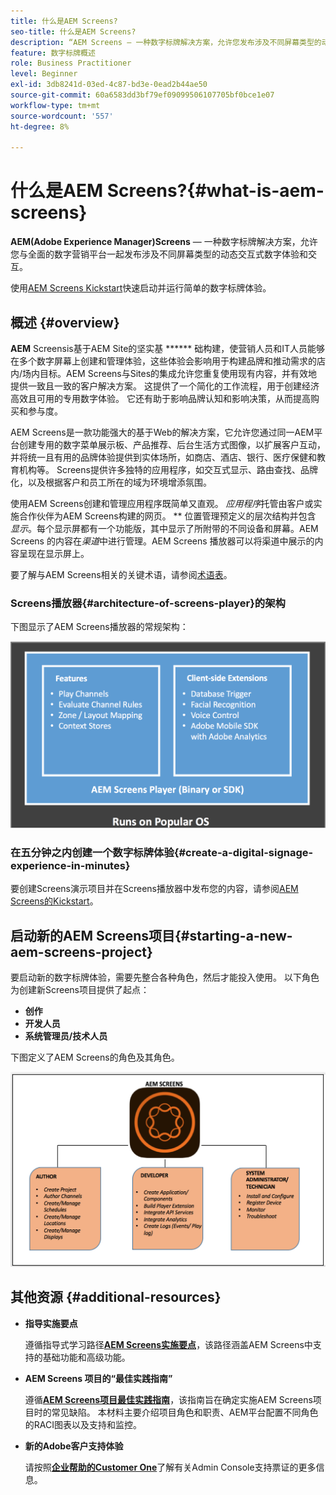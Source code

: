 ```yaml
---
title: 什么是AEM Screens?
seo-title: 什么是AEM Screens?
description: “AEM Screens — 一种数字标牌解决方案，允许您发布涉及不同屏幕类型的动态交互式数字体验和交互内容，并结合一个全面的数字营销平台。”
feature: 数字标牌概述
role: Business Practitioner
level: Beginner
exl-id: 3db8241d-03ed-4c87-bd3e-0ead2b44ae50
source-git-commit: 60a6583dd3bf79ef09099506107705bf0bce1e07
workflow-type: tm+mt
source-wordcount: '557'
ht-degree: 8%

---
```


# 什么是AEM Screens?{#what-is-aem-screens}

**AEM(Adobe Experience Manager)Screens**  — 一种数字标牌解决方案，允许您与全面的数字营销平台一起发布涉及不同屏幕类型的动态交互式数字体验和交互。

使用[AEM Screens Kickstart](kickstart-for-aem-screens.md)快速启动并运行简单的数字标牌体验。

## 概述 {#overview}

**AEM** Screensis基于AEM Site的坚实基 ****** 础构建，使营销人员和IT人员能够在多个数字屏幕上创建和管理体验，这些体验会影响用于构建品牌和推动需求的店内/场内目标。AEM Screens与Sites的集成允许您重复使用现有内容，并有效地提供一致且一致的客户解决方案。 这提供了一个简化的工作流程，用于创建经济高效且可用的专用数字体验。 它还有助于影响品牌认知和影响决策，从而提高购买和参与度。

AEM Screens是一款功能强大的基于Web的解决方案，它允许您通过同一AEM平台创建专用的数字菜单展示板、产品推荐、后台生活方式图像，以扩展客户互动，并将统一且有用的品牌体验提供到实体场所，如商店、酒店、银行、医疗保健和教育机构等。 Screens提供许多独特的应用程序，如交互式显示、路由查找、品牌化，以及根据客户和员工所在的域为环境增添氛围。

使用AEM Screens创建和管理应用程序既简单又直观。 *应用程序*&#x200B;托管由客户或实施合作伙伴为AEM Screens构建的网页。 ** 位置管理预定义的层次结构并包含 *显示*。每个显示屏都有一个功能版，其中显示了所附带的不同设备和屏幕。AEM Screens 的内容在&#x200B;*渠道*&#x200B;中进行管理。AEM Screens 播放器可以将渠道中展示的内容呈现在显示屏上。

要了解与AEM Screens相关的关键术语，请参阅[术语表](screens-glossary.md)。

### Screens播放器{#architecture-of-screens-player}的架构

下图显示了AEM Screens播放器的常规架构：

![chlimage_1-21](assets/chlimage_1-29.png)

### 在五分钟之内创建一个数字标牌体验{#create-a-digital-signage-experience-in-minutes}

要创建Screens演示项目并在Screens播放器中发布您的内容，请参阅[AEM Screens的Kickstart](kickstart-for-aem-screens.md)。

## 启动新的AEM Screens项目{#starting-a-new-aem-screens-project}

要启动新的数字标牌体验，需要先整合各种角色，然后才能投入使用。 以下角色为创建新Screens项目提供了起点：

* **创作**
* **开发人员**
* **系统管理员/技术人员**

下图定义了AEM Screens的角色及其角色。

![chlimage_1-30](assets/chlimage_1-30.png)


## 其他资源 {#additional-resources}

* **指导实施要点**

   遵循指导式学习路径&#x200B;**[AEM Screens实施要点](https://guided.adobe.com/?launch=AEM-7a#recommended/solutions/experience-manager)**，该路径涵盖AEM Screens中支持的基础功能和高级功能。

* **AEM Screens 项目的“最佳实践指南”**

   遵循&#x200B;**[AEM Screens项目最佳实践指南](https://docs.adobe.com/content/help/zh-Hans/experience-manager-screens/using/about-guide.html)**，该指南旨在确定实施AEM Screens项目时的常见缺陷。 本材料主要介绍项目角色和职责、AEM平台配置不同角色的RACI图表以及支持和监控。

* **新的Adobe客户支持体验**

   请按照&#x200B;**[企业帮助的Customer One](https://docs.adobe.com/content/help/en/customer-one/using/home.htmlhome.html#)**&#x200B;了解有关Admin Console支持票证的更多信息。
